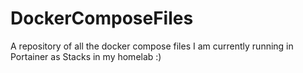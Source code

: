 # DockerComposeFiles
A repository of all the docker compose files I am currently running in Portainer as Stacks in my homelab :)

